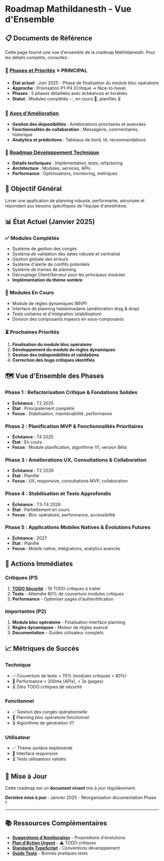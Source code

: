 # Roadmap Mathildanesth - Vue d'Ensemble

## 📋 Documents de Référence

Cette page fournit une vue d'ensemble de la roadmap Mathildanesth. Pour les détails complets, consultez :

### 🎯 **[Phases et Priorités](01_Phases_Priorites.md)** ⭐ **PRINCIPAL**
- **État actuel** : Juin 2025 - Phase de finalisation du module bloc opératoire
- **Approche** : Priorisation P1-P4 (Critique → Nice-to-have)
- **Phases** : 5 phases détaillées avec échéances et livrables
- **Statut** : Modules complétés ✅, en cours 🔄, planifiés ⏳

### 🚀 **[Axes d'Amélioration](02_Axes_Amelioration.md)**
- **Gestion des disponibilités** : Améliorations prioritaires et avancées
- **Fonctionnalités de collaboration** : Messagerie, commentaires, historique
- **Analytics et prédictions** : Tableaux de bord, IA, recommandations

### 🔧 **[Roadmap Développement Technique](roadmap-dev-updated.md)**
- **Détails techniques** : Implémentation, tests, refactoring
- **Architecture** : Modules, services, APIs
- **Performance** : Optimisations, monitoring, métriques

## 🎯 Objectif Général

Livrer une application de planning robuste, performante, sécurisée et répondant aux besoins spécifiques de l'équipe d'anesthésie.

## 📊 État Actuel (Janvier 2025)

### ✅ **Modules Complétés**
- Système de gestion des congés
- Système de validation des dates robuste et centralisé
- Gestion globale des erreurs
- Système d'alerte de conflits potentiels
- Système de trames de planning
- Découplage Client/Serveur pour les principaux modules
- **Implémentation du thème sombre**

### 🔄 **Modules En Cours**
- Module de règles dynamiques (MVP)
- Interface de planning hebdomadaire (amélioration drag & drop)
- Tests unitaires et d'intégration (stabilisation)
- Division des composants majeurs en sous-composants

### ⏳ **Prochaines Priorités**
1. **Finalisation du module bloc opératoire**
2. **Développement du module de règles dynamiques**
3. **Gestion des indisponibilités et validations**
4. **Correction des bugs critiques identifiés**

## 🗺️ Vue d'Ensemble des Phases

### **Phase 1** : Refactorisation Critique & Fondations Solides
- **Échéance** : T2 2025
- **État** : Principalement complété
- **Focus** : Stabilisation, maintenabilité, performance

### **Phase 2** : Planification MVP & Fonctionnalités Prioritaires
- **Échéance** : T4 2025
- **État** : En cours
- **Focus** : Module planification, algorithme V1, version Bêta

### **Phase 3** : Améliorations UX, Consultations & Collaboration
- **Échéance** : T2 2026
- **État** : Planifié
- **Focus** : UX, responsive, consultations MVP, collaboration

### **Phase 4** : Stabilisation et Tests Approfondis
- **Échéance** : T3-T4 2026
- **État** : Partiellement en cours
- **Focus** : Bloc opératoire, performance, accessibilité

### **Phase 5** : Applications Mobiles Natives & Évolutions Futures
- **Échéance** : 2027
- **État** : Planifié
- **Focus** : Mobile native, intégrations, analytics avancés

## 🚨 Actions Immédiates

### **Critiques (P1)**
1. **[TODO Sécurité](URGENT_TODO_ACTION_PLAN.md)** - 19 TODO critiques à traiter
2. **Tests** - Atteindre 80% de couverture modules critiques
3. **Performance** - Optimiser pages d'authentification

### **Importantes (P2)**
1. **Module bloc opératoire** - Finalisation interface planning
2. **Règles dynamiques** - Moteur de règles avancé
3. **Documentation** - Guides utilisateur complets

## 📈 Métriques de Succès

### **Technique**
- ✅ Couverture de tests > 70% (modules critiques > 80%)
- 🔄 Performance < 200ms (APIs), < 3s (pages)
- ⏳ Zéro TODO critiques de sécurité

### **Fonctionnel**
- ✅ Gestion des congés opérationnelle
- 🔄 Planning bloc opératoire fonctionnel
- ⏳ Algorithme de génération V1

### **Utilisateur**
- ✅ Thème sombre implémenté
- 🔄 Interface responsive
- ⏳ Tests utilisateurs validés

## 🔄 Mise à Jour

Cette roadmap est un **document vivant** mis à jour régulièrement.

**Dernière mise à jour** : Janvier 2025 - Réorganisation documentation Phase 1

---

## 📚 Ressources Complémentaires

- **[Suggestions d'Amélioration](ROADMAP_SUGGESTIONS.md)** - Propositions d'évolutions
- **[Plan d'Action Urgent](URGENT_TODO_ACTION_PLAN.md)** - ⚠️ TODO critiques
- **[Standards TypeScript](../01_architecture/TYPESCRIPT_GUIDELINES.md)** - Conventions développement
- **[Guide Tests](../01_architecture/TESTING_GUIDELINES.md)** - Bonnes pratiques tests 